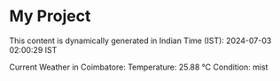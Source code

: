 # My Project

This content is dynamically generated in Indian Time (IST): 2024-07-03 02:00:29 IST


Current Weather in Coimbatore:
Temperature: 25.88 °C
Condition: mist
